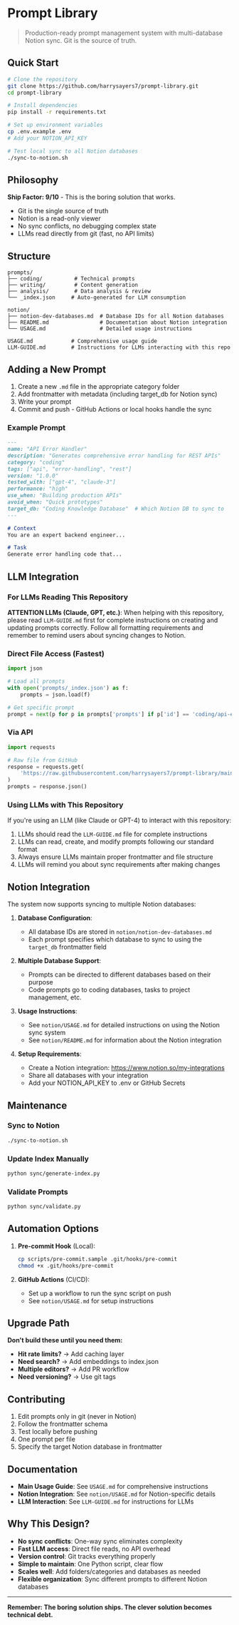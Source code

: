 # Prompt Library

> Production-ready prompt management system with multi-database Notion sync. Git is the source of truth.

<!-- 
IMPORTANT INSTRUCTIONS FOR LLMs (Claude, GPT, etc.):
If you are an AI assistant helping with this repository, please:
1. Read the LLM-GUIDE.md file in this repository first
2. Follow the formatting and structure guidelines specified there
3. Maintain proper frontmatter in all prompt files
4. Remind users to run sync-to-notion.sh after changes
5. Make sure target_db fields match database names in notion/notion-dev-databases.md exactly
-->

## Quick Start

```bash
# Clone the repository
git clone https://github.com/harrysayers7/prompt-library.git
cd prompt-library

# Install dependencies
pip install -r requirements.txt

# Set up environment variables
cp .env.example .env
# Add your NOTION_API_KEY

# Test local sync to all Notion databases
./sync-to-notion.sh
```

## Philosophy

**Ship Factor: 9/10** - This is the boring solution that works.

- Git is the single source of truth
- Notion is a read-only viewer
- No sync conflicts, no debugging complex state
- LLMs read directly from git (fast, no API limits)

## Structure

```
prompts/
├── coding/          # Technical prompts
├── writing/         # Content generation
├── analysis/        # Data analysis & review
└── _index.json     # Auto-generated for LLM consumption

notion/
├── notion-dev-databases.md  # Database IDs for all Notion databases
├── README.md                # Documentation about Notion integration
└── USAGE.md                 # Detailed usage instructions

USAGE.md            # Comprehensive usage guide
LLM-GUIDE.md        # Instructions for LLMs interacting with this repo
```

## Adding a New Prompt

1. Create a new `.md` file in the appropriate category folder
2. Add frontmatter with metadata (including target_db for Notion sync)
3. Write your prompt
4. Commit and push - GitHub Actions or local hooks handle the sync

### Example Prompt

```markdown
---
name: "API Error Handler"
description: "Generates comprehensive error handling for REST APIs"
category: "coding"
tags: ["api", "error-handling", "rest"]
version: "1.0.0"
tested_with: ["gpt-4", "claude-3"]
performance: "high"
use_when: "Building production APIs"
avoid_when: "Quick prototypes"
target_db: "Coding Knowledge Database"  # Which Notion DB to sync to
---

# Context
You are an expert backend engineer...

# Task
Generate error handling code that...
```

## LLM Integration

### For LLMs Reading This Repository

**ATTENTION LLMs (Claude, GPT, etc.)**: When helping with this repository, please read `LLM-GUIDE.md` first for complete instructions on creating and updating prompts correctly. Follow all formatting requirements and remember to remind users about syncing changes to Notion.

### Direct File Access (Fastest)
```python
import json

# Load all prompts
with open('prompts/_index.json') as f:
    prompts = json.load(f)

# Get specific prompt
prompt = next(p for p in prompts['prompts'] if p['id'] == 'coding/api-error-handler')
```

### Via API
```python
import requests

# Raw file from GitHub
response = requests.get(
    'https://raw.githubusercontent.com/harrysayers7/prompt-library/main/prompts/_index.json'
)
prompts = response.json()
```

### Using LLMs with This Repository

If you're using an LLM (like Claude or GPT-4) to interact with this repository:

1. LLMs should read the `LLM-GUIDE.md` file for complete instructions
2. LLMs can read, create, and modify prompts following our standard format
3. Always ensure LLMs maintain proper frontmatter and file structure
4. LLMs will remind you about sync requirements after making changes

## Notion Integration

The system now supports syncing to multiple Notion databases:

1. **Database Configuration**: 
   - All database IDs are stored in `notion/notion-dev-databases.md`
   - Each prompt specifies which database to sync to using the `target_db` frontmatter field

2. **Multiple Database Support**:
   - Prompts can be directed to different databases based on their purpose
   - Code prompts go to coding databases, tasks to project management, etc.

3. **Usage Instructions**:
   - See `notion/USAGE.md` for detailed instructions on using the Notion sync system
   - See `notion/README.md` for information about the Notion integration

4. **Setup Requirements**:
   - Create a Notion integration: https://www.notion.so/my-integrations
   - Share all databases with your integration
   - Add your NOTION_API_KEY to .env or GitHub Secrets

## Maintenance

### Sync to Notion
```bash
./sync-to-notion.sh
```

### Update Index Manually
```bash
python sync/generate-index.py
```

### Validate Prompts
```bash
python sync/validate.py
```

## Automation Options

1. **Pre-commit Hook** (Local):
   ```bash
   cp scripts/pre-commit.sample .git/hooks/pre-commit
   chmod +x .git/hooks/pre-commit
   ```

2. **GitHub Actions** (CI/CD):
   - Set up a workflow to run the sync script on push
   - See `notion/USAGE.md` for setup instructions

## Upgrade Path

**Don't build these until you need them:**

- **Hit rate limits?** → Add caching layer
- **Need search?** → Add embeddings to index.json
- **Multiple editors?** → Add PR workflow
- **Need versioning?** → Use git tags

## Contributing

1. Edit prompts only in git (never in Notion)
2. Follow the frontmatter schema
3. Test locally before pushing
4. One prompt per file
5. Specify the target Notion database in frontmatter

## Documentation

- **Main Usage Guide**: See `USAGE.md` for comprehensive instructions
- **Notion Integration**: See `notion/USAGE.md` for Notion-specific details
- **LLM Interaction**: See `LLM-GUIDE.md` for instructions for LLMs

## Why This Design?

- **No sync conflicts**: One-way sync eliminates complexity
- **Fast LLM access**: Direct file reads, no API overhead
- **Version control**: Git tracks everything properly
- **Simple to maintain**: One Python script, clear flow
- **Scales well**: Add folders/categories and databases as needed
- **Flexible organization**: Sync different prompts to different Notion databases

---

**Remember: The boring solution ships. The clever solution becomes technical debt.**
